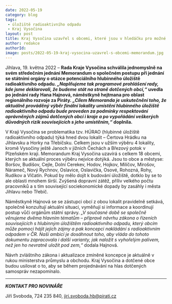 ```yaml
---
date: 2022-05-19
category: blog
tags:
 - úložiště radioaktivního odpadu
 - Kraj Vysočina
layout: post
title: Kraj Vysočina uzavřel s obcemi, které jsou v hledáčku pro možné úložiště radioaktivního odpadu, Memorandum o společném postupu vůči státu
author: redakce
authorId: 
image: posts/2022-05-19-kraj-vysocina-uzavrel-s-obcemi-memorandum.jpg
---
```


Jihlava, 19. května 2022 – **Rada Kraje Vysočina schválila jednomyslně na svém středečním jednání Memorandum o společném postupu při jednání se státními orgány o otázce potenciálního hlubinného úložiště radioaktivního odpadu. *„Naplňujeme tak programové prohlášení rady, kde jsme deklarovali, že budeme stát na straně dotčených obcí,“* uvedla po jednání rady Hana Hajnová, náměstkyně hejtmana pro oblast regionálního rozvoje za Piráty. *„Cílem Memoranda je uskutečnění toho, že aktuálně prováděný výběr finální lokality umístění hlubinného úložiště radioaktivního odpadu bude proveden za podmínky respektování oprávněných zájmů dotčených obcí i kraje a po vypořádání veškerých důvodných rizik souvisejících s jeho umístěním,“* doplnila.**

V Kraji Vysočina se problematika tzv. HÚRAO (hlubinné úložiště radioaktivního odpadu) týká hned dvou lokalit – Čertova Hrádku na Jihlavsku a Horky na Třebíčsku. Celkem jsou v užším výběru 4 lokality, kromě Vysočiny ještě Janoch v jižních Čechách a Březový potok v Plzeňském kraji. Memorandum Kraj Vysočina uzavírá s celkem 18 obcemi, kterých se aktuální proces výběru nejvíce dotýká. Jsou to obce a městyse: Boršov, Budišov, Cejle, Dolní Cerekev, Hodov, Hojkov, Milíčov, Mirošov, Nárameč, Nový Rychnov, Oslavice, Oslavička, Osové, Rohozná, Rohy, Rudíkov a Vlčatín. Pokud by mělo dojít k budování úložiště, dotklo by se to ale oblasti mnohem širší. Zvýšená dopravní zátěž, příliv velkého počtu pracovníků a s tím související sociekonomické dopady by zasáhly i města Jihlavu nebo Třebíč. 

Náměstkyně Hajnová se se zástupci obcí z obou lokalit pravidelně setkává, společně konzultují aktuální situaci, vyměňují si informace a koordinují postup vůči orgánům státní správy. *„V současné době se společně věnujeme dvěma hlavním tématům – přípravě návrhu zákona o řízeních souvisejících s hlubinným úložištěm radioaktivního odpadu, který obcím může pomoci hájit jejich zájmy a pak koncepci nakládání s radioaktivním odpadem v ČR. Naší ambicí je dosáhnout toho, aby vláda do tohoto dokumentu zapracovala i další varianty, jak naložit s vyhořelým palivem, než jen ho nevratně uložit pod zem,“* dodala Hajnová.

Návrh zvláštního zákona i aktualizace zmíněné koncepce je aktuálně v rukou ministerstva průmyslu a obchodu. Kraj Vysočina a dotčené obce budou usilovat o to, aby se během projednávání na hlas dotčených samospráv nezapomínalo. 


---

***KONTAKT PRO NOVINÁŘE*** 

Jiří Svoboda, 724 235 840, <jiri.svoboda.hb@pirati.cz>
